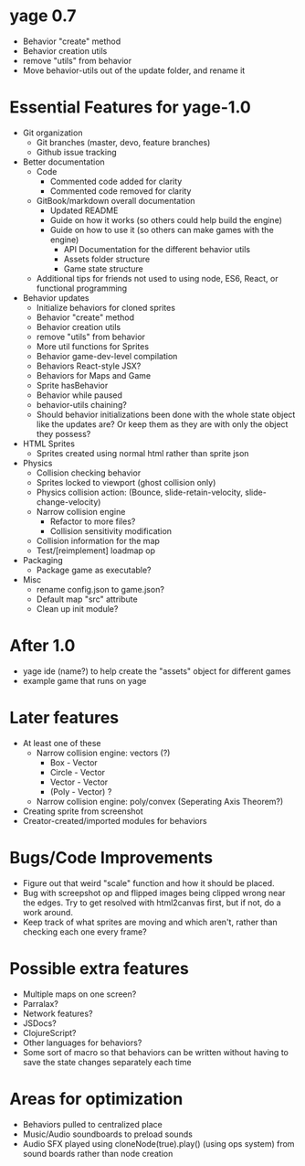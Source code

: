 # yage 0.7
* Behavior "create" method
* Behavior creation utils
* remove "utils" from behavior
* Move behavior-utils out of the update folder, and rename it

# Essential Features for yage-1.0
* Git organization
    * Git branches (master, devo, feature branches)
    * Github issue tracking
* Better documentation
    * Code
        * Commented code added for clarity
        * Commented code removed for clarity
    * GitBook/markdown overall documentation
        * Updated README
        * Guide on how it works (so others could help build the engine)
        * Guide on how to use it (so others can make games with the engine)
            * API Documentation for the different behavior utils
            * Assets folder structure
            * Game state structure
    * Additional tips for friends not used to using node, ES6, React, or
      functional programming
* Behavior updates
    * Initialize behaviors for cloned sprites
    * Behavior "create" method
    * Behavior creation utils
    * remove "utils" from behavior
    * More util functions for Sprites
    * Behavior game-dev-level compilation
    * Behaviors React-style JSX?
    * Behaviors for Maps and Game
    * Sprite hasBehavior
    * Behavior while paused
    * behavior-utils chaining?
    * Should behavior initializations been done with the whole state object 
      like the updates are? Or keep them as they are with only the object they
      possess?
* HTML Sprites
    * Sprites created using normal html rather than sprite json
* Physics
    * Collision checking behavior
    * Sprites locked to viewport (ghost collision only)
    * Physics collision action: (Bounce, slide-retain-velocity, slide-change-velocity)
    * Narrow collision engine
        * Refactor to more files?
        * Collision sensitivity modification
    * Collision information for the map
    * Test/[reimplement] loadmap op
* Packaging
    * Package game as executable?
* Misc
    * rename config.json to game.json?
    * Default map "src" attribute
    * Clean up init module?

# After 1.0
* yage ide (name?) to help create the "assets" object for different games
* example game that runs on yage

# Later features
* At least one of these
    * Narrow collision engine: vectors (?)
        * Box - Vector
        * Circle - Vector
        * Vector - Vector
        * (Poly - Vector) ?
    * Narrow collision engine: poly/convex (Seperating Axis Theorem?)
* Creating sprite from screenshot
* Creator-created/imported modules for behaviors

# Bugs/Code Improvements
* Figure out that weird "scale" function and how it should be placed.
* Bug with screepshot op and flipped images being clipped wrong near the
  edges. Try to get resolved with html2canvas first, but if not, do a 
  work around.
* Keep track of what sprites are moving and which aren't, rather than checking each one every frame?

# Possible extra features
* Multiple maps on one screen?
* Parralax?
* Network features?
* JSDocs?
* ClojureScript?
* Other languages for behaviors?
* Some sort of macro so that behaviors can be written without having to save
  the state changes separately each time

# Areas for optimization
* Behaviors pulled to centralized place
* Music/Audio soundboards to preload sounds 
* Audio SFX played using cloneNode(true).play() (using ops system) from sound
  boards rather than node creation
